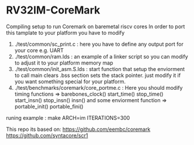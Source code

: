 # RV32IM-CoreMark
Compiling setup to run Coremark on baremetal riscv cores
In order to port this tamplate to your platform you have to modify
1) ./test/common/sc_print.c :
	here you have to define any output port for your core e.g. UART
2) ./test/common/ram.lds :
	an example of a linker script so you can modify to adjust it to your platform memory map
3) ./test/common/init_asm.S.lds :
	start function that setup the enviorment to call main clears .bss section sets the stack pointer.
	just modify it if you want something special for your platform.
4) ./test/benchmarks/coremark/core_portme.c :
	Here you should modify timing functions => barebones_clock() start_time() stop_time() start_insn() stop_insn() insn()
	and some enviorment function => portable_init() portable_fini()

runing example :
	make ARCH=im ITERATIONS=300


This repo its based on:
		https://github.com/eembc/coremark
		https://github.com/syntacore/scr1
